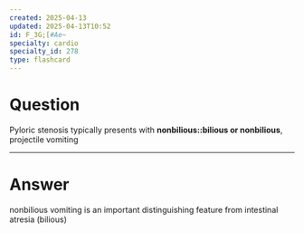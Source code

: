 ```yaml
---
created: 2025-04-13
updated: 2025-04-13T10:52
id: F_3G;[#Ae~
specialty: cardio
specialty_id: 278
type: flashcard
---
```


# Question
Pyloric stenosis typically presents with **nonbilious::bilious or nonbilious**, projectile vomiting

---

# Answer
nonbilious vomiting is an important distinguishing feature from intestinal atresia (bilious)